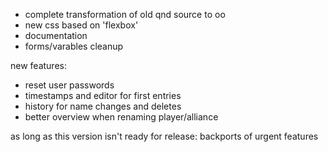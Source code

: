 - complete transformation of old qnd source to oo
- new css based on 'flexbox'
- documentation
- forms/varables cleanup

new features:
- reset user passwords
- timestamps and editor for first entries
- history for name changes and deletes
- better overview when renaming player/alliance


as long as this version isn't ready for release:
backports of urgent features
